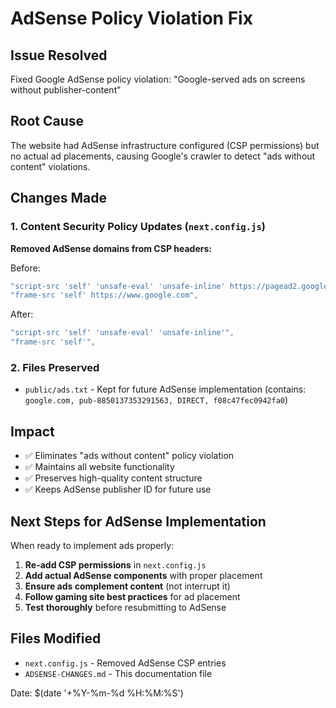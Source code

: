 # AdSense Policy Violation Fix

## Issue Resolved
Fixed Google AdSense policy violation: "Google-served ads on screens without publisher-content"

## Root Cause
The website had AdSense infrastructure configured (CSP permissions) but no actual ad placements, causing Google's crawler to detect "ads without content" violations.

## Changes Made

### 1. Content Security Policy Updates (`next.config.js`)

**Removed AdSense domains from CSP headers:**

Before:
```javascript
"script-src 'self' 'unsafe-eval' 'unsafe-inline' https://pagead2.googlesyndication.com https://www.googletagmanager.com",
"frame-src 'self' https://www.google.com",
```

After:
```javascript
"script-src 'self' 'unsafe-eval' 'unsafe-inline'",
"frame-src 'self'",
```

### 2. Files Preserved
- `public/ads.txt` - Kept for future AdSense implementation (contains: `google.com, pub-8850137353291563, DIRECT, f08c47fec0942fa0`)

## Impact
- ✅ Eliminates "ads without content" policy violation
- ✅ Maintains all website functionality
- ✅ Preserves high-quality content structure
- ✅ Keeps AdSense publisher ID for future use

## Next Steps for AdSense Implementation
When ready to implement ads properly:

1. **Re-add CSP permissions** in `next.config.js`
2. **Add actual AdSense components** with proper placement
3. **Ensure ads complement content** (not interrupt it)
4. **Follow gaming site best practices** for ad placement
5. **Test thoroughly** before resubmitting to AdSense

## Files Modified
- `next.config.js` - Removed AdSense CSP entries
- `ADSENSE-CHANGES.md` - This documentation file

Date: $(date '+%Y-%m-%d %H:%M:%S')